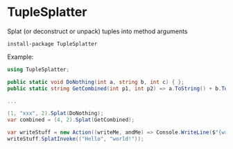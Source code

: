 # TupleSplatter
Splat (or deconstruct or unpack) tuples into method arguments

``install-package TupleSplatter``

Example:

```cs
using TupleSplatter;

public static void DoNothing(int a, string b, int c) { };
public static string GetCombined(int p1, int p2) => a.ToString() + b.ToString();

...

(1, "xxx", 2).Splat(DoNothing);
var combined = (4, 2).Splat(GetCombined);

var writeStuff = new Action((writeMe, andMe) => Console.WriteLine($"{writeMe} {andMe}"));
writeStuff.SplatInvoke(("Hello", "world!"));
```
